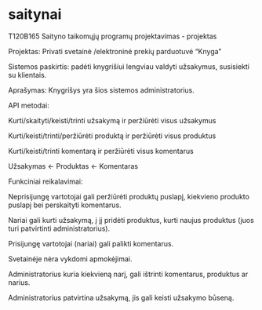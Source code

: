 # saitynai
T120B165 Saityno taikomųjų programų projektavimas - projektas

Projektas: Privati svetainė /elektroninė prekių parduotuvė “Knyga” 

Sistemos paskirtis: padėti knygrišiui lengviau valdyti užsakymus, susisiekti su klientais. 

Aprašymas: Knygrišys yra šios sistemos administratorius.  

API metodai: 

Kurti/skaityti/keisti/trinti užsakymą ir peržiūrėti visus užsakymus 

Kurti/keisti/trinti/peržiūrėti produktą ir peržiūrėti visus produktus 

Kurti/keisti/trinti komentarą ir peržiūrėti visus komentarus 

Užsakymas <- Produktas <- Komentaras 

 

Funkciniai reikalavimai: 

Neprisijungę vartotojai gali peržiūrėti produktų puslapį, kiekvieno produkto puslapį bei perskaityti komentarus.

Nariai gali kurti užsakymą, į jį pridėti produktus, kurti naujus produktus (juos turi patvirtinti administratorius).

Prisijungę vartotojai (nariai) gali palikti komentarus.

Svetainėje nėra vykdomi apmokėjimai. 

Administratorius kuria kiekvieną narį, gali ištrinti komentarus, produktus ar narius. 

Administratorius patvirtina užsakymą, jis gali keisti užsakymo būseną.

